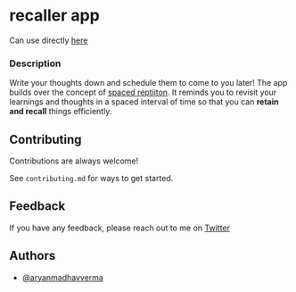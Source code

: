 # recaller app
Can use directly [here](recaller.live) 

### Description
Write your thoughts down and schedule them to come to you later! The app builds over the concept of [spaced reptiiton](https://en.wikipedia.org/wiki/Spaced_repetition). It reminds you to revisit your learnings and thoughts in a spaced interval of time so that you can **retain and recall** things efficiently.


## Contributing

Contributions are always welcome!

See `contributing.md` for ways to get started.




## Feedback

If you have any feedback, please reach out to me on [Twitter](twitter.com/aryanmadhaverma)


## Authors

- [@aryanmadhavverma](https://www.github.com/aryanmadhavverma)

